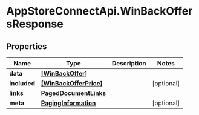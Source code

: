# AppStoreConnectApi.WinBackOffersResponse

## Properties

Name | Type | Description | Notes
------------ | ------------- | ------------- | -------------
**data** | [**[WinBackOffer]**](WinBackOffer.md) |  | 
**included** | [**[WinBackOfferPrice]**](WinBackOfferPrice.md) |  | [optional] 
**links** | [**PagedDocumentLinks**](PagedDocumentLinks.md) |  | 
**meta** | [**PagingInformation**](PagingInformation.md) |  | [optional] 


